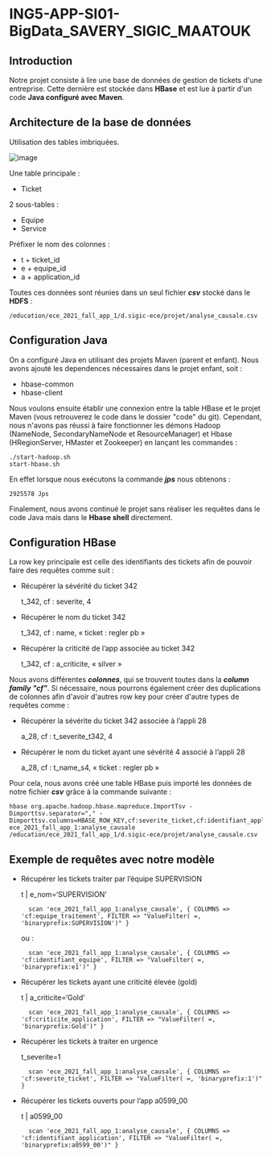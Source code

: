 # ING5-APP-SI01-BigData_SAVERY_SIGIC_MAATOUK

## Introduction
Notre projet consiste à lire une base de données de gestion de tickets d'une entreprise. Cette dernière est stockée dans **HBase** et est lue à partir d'un code **Java configuré avec Maven**.


## Architecture de la base de données
Utilisation des tables imbriquées.

![image](https://user-images.githubusercontent.com/47555601/147259664-3771dc47-0a7f-4bb0-a7d8-444cc5f2dc2e.png)

Une table principale :
- Ticket

2 sous-tables :
- Equipe
- Service

Préfixer le nom des colonnes :
- t + ticket_id
- e + equipe_id
- a + application_id

Toutes ces données sont réunies dans un seul fichier ***csv*** stocké dans le **HDFS** :
```console
/education/ece_2021_fall_app_1/d.sigic-ece/projet/analyse_causale.csv
```

## Configuration Java
On a configuré Java en utilisant des projets Maven (parent et enfant). Nous avons ajouté les dependences nécessaires dans le projet enfant, soit :
- hbase-common
- hbase-client

Nous voulons ensuite établir une connexion entre la table HBase et le projet Maven (vous retrouverez le code dans le dossier "code" du git). 
Cependant, nous n'avons pas réussi à faire fonctionner les démons Hadoop (NameNode, SecondaryNameNode et ResourceManager) et Hbase (HRegionServer, HMaster et Zookeeper) en lançant les commandes :
```console
./start-hadoop.sh
start-hbase.sh
```

En effet lorsque nous exécutons la commande ***jps*** nous obtenons :
```console
2925578 Jps
```

Finalement, nous avons continué le projet sans réaliser les requêtes dans le code Java mais dans le **Hbase shell** directement.

## Configuration HBase
La row key principale est celle des identifiants des tickets afin de pouvoir faire des requêtes comme suit :
- Récupérer la sévérité du ticket 342

	t_342, cf : severite, 4
	
- Récupérer le nom du ticket 342 

	t_342, cf : name, « ticket : regler pb »
	
- Récupérer la criticité de l’app associée au ticket 342

	t_342, cf : a_criticite, « silver »

Nous avons différentes ***colonnes***, qui se trouvent toutes dans la ***column family "cf"***.
Si nécessaire, nous pourrons également créer des duplications de colonnes afin d'avoir d'autres row key pour créer d'autre types de requêtes comme :
- Récupérer la sévérite du ticket 342 associée à l’appli 28

	a_28, cf : t_severite_t342, 4
 
- Récupérer le nom du ticket ayant une sévérité 4 associé à l’appli 28

	a_28, cf : t_name_s4, « ticket : regler pb » 
	
Pour cela, nous avons créé une table HBase puis importé les données de notre fichier ***csv*** grâce à la commande suivante :
```console
hbase org.apache.hadoop.hbase.mapreduce.ImportTsv -Dimporttsv.separator="," -Dimporttsv.columns=HBASE_ROW_KEY,cf:severite_ticket,cf:identifiant_application,cf:criticite_application,cf:statut_application,cf:date_ouverture_application,cf:semaine_ouverture_application,cf:identifiant_equipe,cf:equipe_traitement ece_2021_fall_app_1:analyse_causale /education/ece_2021_fall_app_1/d.sigic-ece/projet/analyse_causale.csv

```

## Exemple de requêtes avec notre modèle

- Récupérer les tickets traiter par l’équipe SUPERVISION

	t | e_nom=‘SUPERVISION’

    	scan 'ece_2021_fall_app_1:analyse_causale', { COLUMNS => 'cf:equipe_traitement', FILTER => "ValueFilter( =, 'binaryprefix:SUPERVISION')" }
    
    ou : 
    
    	scan 'ece_2021_fall_app_1:analyse_causale', { COLUMNS => 'cf:identifiant_equipe', FILTER => "ValueFilter( =, 'binaryprefix:e1')" } 


- Récupérer les tickets ayant une criticité élevée (gold)

	t | a_criticite=‘Gold’
	
		scan 'ece_2021_fall_app_1:analyse_causale', { COLUMNS => 'cf:criticite_application', FILTER => "ValueFilter( =, 'binaryprefix:Gold')" } 


- Récupérer les tickets à traiter en urgence

	t_severite=1

		scan 'ece_2021_fall_app_1:analyse_causale', { COLUMNS => 'cf:severite_ticket', FILTER => "ValueFilter( =, 'binaryprefix:1')" } 

	

- Récupérer les tickets ouverts pour l’app a0599_00

	t | a0599_00

		scan 'ece_2021_fall_app_1:analyse_causale', { COLUMNS => 'cf:identifiant_application', FILTER => "ValueFilter( =, 'binaryprefix:a0599_00')" } 

